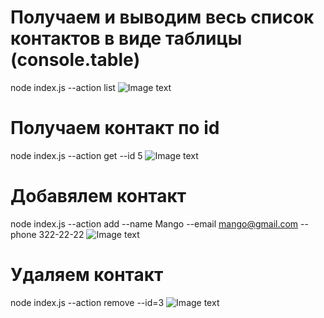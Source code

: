 # Получаем и выводим весь список контактов в виде таблицы (console.table)
node index.js --action list
![Image text](https://ibb.co/fx2Gfbq)

# Получаем контакт по id
node index.js --action get --id 5
![Image text](https://ibb.co/WPZDsGh)

# Добавялем контакт
node index.js --action add --name Mango --email mango@gmail.com --phone 322-22-22
![Image text](https://ibb.co/xsSwKVw)

# Удаляем контакт
node index.js --action remove --id=3
![Image text](https://ibb.co/0s16Bjv)




